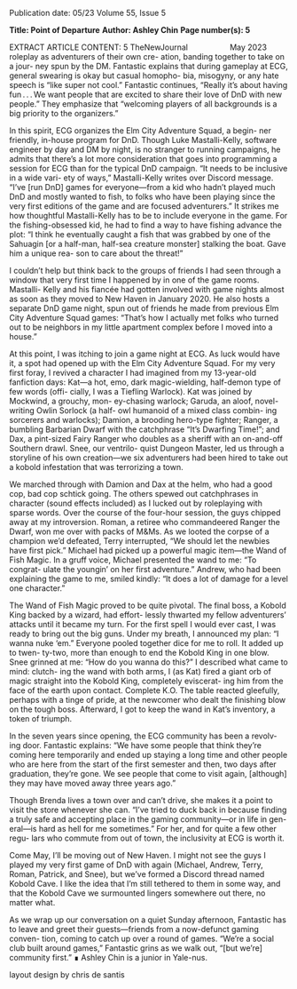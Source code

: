 Publication date: 05/23
Volume 55, Issue 5

**Title: Point of Departure**
**Author: Ashley Chin**
**Page number(s): 5**

EXTRACT ARTICLE CONTENT:
5
TheNewJournal          May 2023
roleplay as adventurers of their own cre-
ation, banding together to take on a jour-
ney spun by the DM. Fantastic explains 
that during gameplay at ECG, general 
swearing is okay but casual homopho-
bia, misogyny, or any hate speech is “like 
super not cool.” Fantastic continues, 
“Really it’s about having fun . . . We want 
people that are excited to share their 
love of DnD with new people.” They 
emphasize that “welcoming players of 
all backgrounds is a big priority to the 
organizers.”


In this spirit, ECG organizes the 
Elm City Adventure Squad, a begin-
ner friendly, in-house program for DnD. 
Though Luke Mastalli-Kelly, software 
engineer by day and DM by night, is no 
stranger to running campaigns, he admits 
that there’s a lot more consideration that 
goes into programming a session for ECG 
than for the typical DnD campaign. “It 
needs to be inclusive in a wide vari-
ety of ways,” Mastalli-Kelly writes over 
Discord message. “I’ve [run DnD] games 
for everyone—from a kid who hadn’t 
played much DnD and mostly wanted 
to fish, to folks who have been playing 
since the very first editions of the game 
and are focused adventurers.” It strikes 
me how thoughtful Mastalli-Kelly has to 
be to include everyone in the game. For 
the fishing-obsessed kid, he had to find 
a way to have fishing advance the plot: 
“I think he eventually caught a fish that 
was grabbed by one of the Sahuagin [or 
a half-man, half-sea creature monster] 
stalking the boat. Gave him a unique rea-
son to care about the threat!” 


I couldn’t help but think back to the 
groups of friends I had seen through a 
window that very first time I happened 
by in one of the game rooms. Mastalli-
Kelly and his fiancée had gotten involved 
with game nights almost as soon as they 
moved to New Haven in January 2020. 
He also hosts a separate DnD game 
night, spun out of friends he made from 
previous Elm City Adventure Squad 
games: “That’s how I actually met folks 
who turned out to be neighbors in my 
little apartment complex before I moved 
into a house.”


At this point, I was itching to join a 
game night at ECG. As luck would have it, 
a spot had opened up with the Elm City 
Adventure Squad. For my very first foray, 
I revived a character I had imagined 
from my 13-year-old fanfiction days: 
Kat—a hot, emo, dark magic-wielding, 
half-demon type of few words (offi-
cially, I was a Tiefling Warlock). Kat was 
joined by Mockwind, a grouchy, mon-
ey-chasing warlock; Garuda, an aloof, 
novel-writing Owlin Sorlock (a half-
owl humanoid of a mixed class combin-
ing sorcerers and warlocks); Damion, a 
brooding hero-type fighter; Ranger, a 
bumbling Barbarian Dwarf with the 
catchphrase “It’s Dwarfing Time!”; and 
Dax, a pint-sized Fairy Ranger who 
doubles as a sheriff with an on-and-off 
Southern drawl. Snee, our ventrilo-
quist Dungeon Master, led us through 
a storyline of his own creation—we six 
adventurers had been hired to take out 
a kobold infestation that was terrorizing 
a town. 


We marched through with Damion 
and Dax at the helm, who had a good 
cop, bad cop schtick going. The others 
spewed out catchphrases in character 
(sound effects included) as I lucked out 
by roleplaying with sparse words. Over 
the course of the four-hour session, the 
guys chipped away at my introversion. 
Roman, a retiree who commandeered 
Ranger the Dwarf, won me over with 
packs of M&Ms. As we looted the corpse 
of a champion we’d defeated, Terry 
interrupted, “We should let the newbies 
have first pick.” Michael had picked up 
a powerful magic item—the Wand of 
Fish Magic. In a gruff voice, Michael 
presented the wand to me: “To congrat-
ulate the youngin’ on her first adventure.” 
Andrew, who had been explaining the 
game to me, smiled kindly: “It does a lot 
of damage for a level one character.” 


The Wand of Fish Magic proved to 
be quite pivotal. The final boss, a Kobold 
King backed by a wizard, had effort-
lessly thwarted my fellow adventurers’ 
attacks until it became my turn. For the 
first spell I would ever cast, I was ready 
to bring out the big guns. Under my 
breath, I announced my plan: “I wanna 
nuke ‘em.” Everyone pooled together 
dice for me to roll. It added up to twen-
ty-two, more than enough to end the 
Kobold King in one blow. Snee grinned 
at me: “How do you wanna do this?” I 
described what came to mind: clutch-
ing the wand with both arms, I (as Kat) 
fired a giant orb of magic straight into 
the Kobold King, completely eviscerat-
ing him from the face of the earth upon 
contact. Complete K.O. The table reacted 
gleefully, perhaps with a tinge of pride, at 
the newcomer who dealt the finishing 
blow on the tough boss. Afterward, I got 
to keep the wand in Kat’s inventory, a 
token of triumph. 


In the seven years since opening, 
the ECG community has been a revolv-
ing door. Fantastic explains: “We have 
some people that think they’re coming 
here temporarily and ended up staying a 
long time and other people who are here 
from the start of the first semester and 
then, two days after graduation, they’re 
gone. We see people that come to visit 
again, [although] they may have moved 
away three years ago.” 


Though Brenda lives a town over 
and can’t drive, she makes it a point to 
visit the store whenever she can. “I’ve 
tried to duck back in because finding 
a truly safe and accepting place in the 
gaming community—or in life in gen-
eral—is hard as hell for me sometimes.” 
For her, and for quite a few other regu-
lars who commute from out of town, the 
inclusivity at ECG is worth it. 


Come May, I’ll be moving out of 
New Haven. I might not see the guys I 
played my very first game of DnD with 
again (Michael, Andrew, Terry, Roman, 
Patrick, and Snee), but we’ve formed 
a Discord thread named Kobold Cave. 
I like the idea that I’m still tethered to 
them in some way, and that the Kobold 
Cave we surmounted lingers somewhere 
out there, no matter what. 


As we wrap up our conversation on 
a quiet Sunday afternoon, Fantastic has 
to leave and greet their guests—friends 
from a now-defunct gaming conven-
tion, coming to catch up over a round of 
games. “We’re a social club built around 
games,” Fantastic grins as we walk out, 
“[but we’re] community first.” ∎
Ashley Chin is a junior in Yale-nus.

layout design by chris de santis